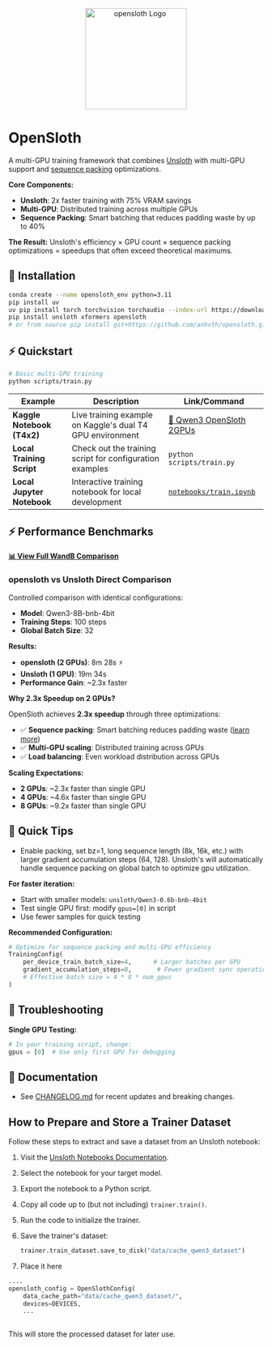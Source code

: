 <p align="center">
    <img src="images/opensloth.png" alt="opensloth Logo" width="200" />
</p>

# OpenSloth

A multi-GPU training framework that combines [Unsloth](https://github.com/unslothai/unsloth) with multi-GPU support and [sequence packing](https://huggingface.co/blog/sirluk/llm-sequence-packing) optimizations.

**Core Components:**
- **Unsloth**: 2x faster training with 75% VRAM savings
- **Multi-GPU**: Distributed training across multiple GPUs  
- **Sequence Packing**: Smart batching that reduces padding waste by up to 40%

**The Result:** Unsloth's efficiency × GPU count × sequence packing optimizations = speedups that often exceed theoretical maximums.

## 💾 Installation

```bash
conda create --name opensloth_env python=3.11
pip install uv
uv pip install torch torchvision torchaudio --index-url https://download.pytorch.org/whl/cu121
pip install unsloth xformers opensloth
# or from source pip install git+https://github.com/anhvth/opensloth.git
```

## ⚡ Quickstart

```bash
# Basic multi-GPU training
python scripts/train.py
```

| Example | Description | Link/Command |
|---------|-------------|--------------|
| **Kaggle Notebook (T4x2)** | Live training example on Kaggle's dual T4 GPU environment | [🔗 Qwen3 OpenSloth 2GPUs](https://www.kaggle.com/code/anhvth226/qwen3-opensloth-2gpus?scriptVersionId=246662898) |
| **Local Training Script** | Check out the training script for configuration examples | `python scripts/train.py` |
| **Local Jupyter Notebook** | Interactive training notebook for local development | [`notebooks/train.ipynb`](notebooks/train.ipynb) |

## ⚡ Performance Benchmarks

**[📊 View Full WandB Comparison](https://wandb.ai/anhvth/CompareUnsloth)**

### opensloth vs Unsloth Direct Comparison

Controlled comparison with identical configurations:
- **Model**: Qwen3-8B-bnb-4bit  
- **Training Steps**: 100 steps
- **Global Batch Size**: 32

**Results:**
- **opensloth (2 GPUs)**: 8m 28s ⚡
- **Unsloth (1 GPU)**: 19m 34s
- **Performance Gain**: ~2.3x faster 

**Why 2.3x Speedup on 2 GPUs?**

OpenSloth achieves **2.3x speedup** through three optimizations:
- ✅ **Sequence packing**: Smart batching reduces padding waste ([learn more](https://huggingface.co/blog/sirluk/llm-sequence-packing))
- ✅ **Multi-GPU scaling**: Distributed training across GPUs
- ✅ **Load balancing**: Even workload distribution across GPUs

**Scaling Expectations:**
- **2 GPUs**: ~2.3x faster than single GPU
- **4 GPUs**: ~4.6x faster than single GPU
- **8 GPUs**: ~9.2x faster than single GPU


## 🔧 Quick Tips
- Enable packing, set bz=1, long sequence length (8k, 16k, etc.) with larger gradient accumulation steps (64, 128). Unsloth's will automatically handle sequence packing on global batch to optimize gpu utilization.

**For faster iteration:**
- Start with smaller models: `unsloth/Qwen3-0.6b-bnb-4bit`
- Test single GPU first: modify `gpus=[0]` in script
- Use fewer samples for quick testing

**Recommended Configuration:**
```python
# Optimize for sequence packing and multi-GPU efficiency
TrainingConfig(
    per_device_train_batch_size=4,      # Larger batches per GPU
    gradient_accumulation_steps=8,       # Fewer gradient sync operations
    # Effective batch size = 4 * 8 * num_gpus
)
```

## 🔧 Troubleshooting

   **Single GPU Testing:**
   ```python
   # In your training script, change:
   gpus = [0]  # Use only first GPU for debugging
   ```

## 📖 Documentation

- See [CHANGELOG.md](CHANGELOG.md) for recent updates and breaking changes.

## How to Prepare and Store a Trainer Dataset

Follow these steps to extract and save a dataset from an Unsloth notebook:

1. Visit the [Unsloth Notebooks Documentation](https://docs.unsloth.ai/get-started/unsloth-notebooks).
2. Select the notebook for your target model.
3. Export the notebook to a Python script.
4. Copy all code up to (but not including) `trainer.train()`.
5. Run the code to initialize the trainer.
6. Save the trainer's dataset:

   ```python
   trainer.train_dataset.save_to_disk("data/cache_qwen3_dataset")
   ```

7. Place it here
```python
....
opensloth_config = OpenSlothConfig(
    data_cache_path="data/cache_qwen3_dataset/",
    devices=DEVICES,
    ...
        
```


This will store the processed dataset for later use.
